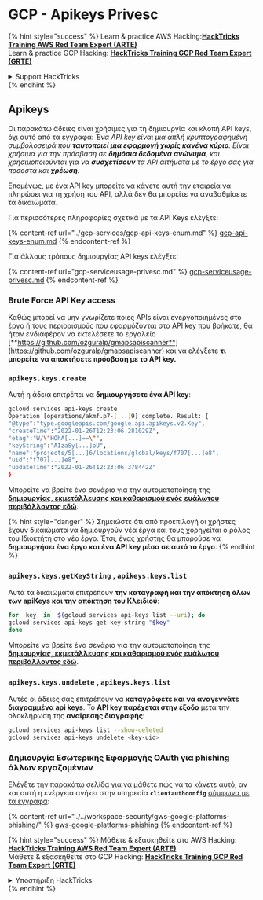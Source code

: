 # GCP - Apikeys Privesc

{% hint style="success" %}
Learn & practice AWS Hacking:<img src="../../../.gitbook/assets/image (1) (1) (1).png" alt="" data-size="line">[**HackTricks Training AWS Red Team Expert (ARTE)**](https://training.hacktricks.xyz/courses/arte)<img src="../../../.gitbook/assets/image (1) (1) (1).png" alt="" data-size="line">\
Learn & practice GCP Hacking: <img src="../../../.gitbook/assets/image (2).png" alt="" data-size="line">[**HackTricks Training GCP Red Team Expert (GRTE)**<img src="../../../.gitbook/assets/image (2).png" alt="" data-size="line">](https://training.hacktricks.xyz/courses/grte)

<details>

<summary>Support HackTricks</summary>

* Check the [**subscription plans**](https://github.com/sponsors/carlospolop)!
* **Join the** 💬 [**Discord group**](https://discord.gg/hRep4RUj7f) or the [**telegram group**](https://t.me/peass) or **follow** us on **Twitter** 🐦 [**@hacktricks\_live**](https://twitter.com/hacktricks_live)**.**
* **Share hacking tricks by submitting PRs to the** [**HackTricks**](https://github.com/carlospolop/hacktricks) and [**HackTricks Cloud**](https://github.com/carlospolop/hacktricks-cloud) github repos.

</details>
{% endhint %}

## Apikeys

Οι παρακάτω άδειες είναι χρήσιμες για τη δημιουργία και κλοπή API keys, όχι αυτό από τα έγγραφα: _Ένα API key είναι μια απλή κρυπτογραφημένη συμβολοσειρά που **ταυτοποιεί μια εφαρμογή χωρίς κανένα κύριο**. Είναι χρήσιμα για την πρόσβαση σε **δημόσια δεδομένα ανώνυμα**, και χρησιμοποιούνται για να **συσχετίσουν** τα API αιτήματα με το έργο σας για ποσοστά και **χρέωση**._

Επομένως, με ένα API key μπορείτε να κάνετε αυτή την εταιρεία να πληρώσει για τη χρήση του API, αλλά δεν θα μπορείτε να αναβαθμίσετε τα δικαιώματα.

Για περισσότερες πληροφορίες σχετικά με τα API Keys ελέγξτε:

{% content-ref url="../gcp-services/gcp-api-keys-enum.md" %}
[gcp-api-keys-enum.md](../gcp-services/gcp-api-keys-enum.md)
{% endcontent-ref %}

Για άλλους τρόπους δημιουργίας API keys ελέγξτε:

{% content-ref url="gcp-serviceusage-privesc.md" %}
[gcp-serviceusage-privesc.md](gcp-serviceusage-privesc.md)
{% endcontent-ref %}

### Brute Force API Key access <a href="#apikeys.keys.create" id="apikeys.keys.create"></a>

Καθώς μπορεί να μην γνωρίζετε ποιες APIs είναι ενεργοποιημένες στο έργο ή τους περιορισμούς που εφαρμόζονται στο API key που βρήκατε, θα ήταν ενδιαφέρον να εκτελέσετε το εργαλείο [**https://github.com/ozguralp/gmapsapiscanner**](https://github.com/ozguralp/gmapsapiscanner) και να ελέγξετε **τι μπορείτε να αποκτήσετε πρόσβαση με το API key.**

### `apikeys.keys.create` <a href="#apikeys.keys.create" id="apikeys.keys.create"></a>

Αυτή η άδεια επιτρέπει να **δημιουργήσετε ένα API key**:
```bash
gcloud services api-keys create
Operation [operations/akmf.p7-[...]9] complete. Result: {
"@type":"type.googleapis.com/google.api.apikeys.v2.Key",
"createTime":"2022-01-26T12:23:06.281029Z",
"etag":"W/\"HOhA[...]==\"",
"keyString":"AIzaSy[...]oU",
"name":"projects/5[...]6/locations/global/keys/f707[...]e8",
"uid":"f707[...]e8",
"updateTime":"2022-01-26T12:23:06.378442Z"
}
```
Μπορείτε να βρείτε ένα σενάριο για την αυτοματοποίηση της [**δημιουργίας, εκμετάλλευσης και καθαρισμού ενός ευάλωτου περιβάλλοντος εδώ**](https://github.com/carlospolop/gcp_privesc_scripts/blob/main/tests/b-apikeys.keys.create.sh).

{% hint style="danger" %}
Σημειώστε ότι από προεπιλογή οι χρήστες έχουν δικαιώματα να δημιουργούν νέα έργα και τους χορηγείται ο ρόλος του Ιδιοκτήτη στο νέο έργο. Έτσι, ένας χρήστης θα μπορούσε να **δημιουργήσει ένα έργο και ένα API key μέσα σε αυτό το έργο**.
{% endhint %}

### `apikeys.keys.getKeyString` , `apikeys.keys.list` <a href="#apikeys.keys.getkeystringapikeys.keys.list" id="apikeys.keys.getkeystringapikeys.keys.list"></a>

Αυτά τα δικαιώματα επιτρέπουν **την καταγραφή και την απόκτηση όλων των apiKeys και την απόκτηση του Κλειδιού**:
```bash
for  key  in  $(gcloud services api-keys list --uri); do
gcloud services api-keys get-key-string "$key"
done
```
Μπορείτε να βρείτε ένα σενάριο για την αυτοματοποίηση της [**δημιουργίας, εκμετάλλευσης και καθαρισμού ενός ευάλωτου περιβάλλοντος εδώ**](https://github.com/carlospolop/gcp_privesc_scripts/blob/main/tests/c-apikeys.keys.getKeyString.sh).

### `apikeys.keys.undelete` , `apikeys.keys.list` <a href="#serviceusage.apikeys.regenerateapikeys.keys.list" id="serviceusage.apikeys.regenerateapikeys.keys.list"></a>

Αυτές οι άδειες σας επιτρέπουν να **καταγράφετε και να αναγεννάτε διαγραμμένα api keys**. Το **API key παρέχεται στην έξοδο** μετά την ολοκλήρωση της **αναίρεσης διαγραφής**:
```bash
gcloud services api-keys list --show-deleted
gcloud services api-keys undelete <key-uid>
```
### Δημιουργία Εσωτερικής Εφαρμογής OAuth για phishing άλλων εργαζομένων

Ελέγξτε την παρακάτω σελίδα για να μάθετε πώς να το κάνετε αυτό, αν και αυτή η ενέργεια ανήκει στην υπηρεσία **`clientauthconfig`** [σύμφωνα με τα έγγραφα](https://cloud.google.com/iap/docs/programmatic-oauth-clients#before-you-begin):

{% content-ref url="../../workspace-security/gws-google-platforms-phishing/" %}
[gws-google-platforms-phishing](../../workspace-security/gws-google-platforms-phishing/)
{% endcontent-ref %}

{% hint style="success" %}
Μάθετε & εξασκηθείτε στο AWS Hacking:<img src="../../../.gitbook/assets/image (1) (1) (1).png" alt="" data-size="line">[**HackTricks Training AWS Red Team Expert (ARTE)**](https://training.hacktricks.xyz/courses/arte)<img src="../../../.gitbook/assets/image (1) (1) (1).png" alt="" data-size="line">\
Μάθετε & εξασκηθείτε στο GCP Hacking: <img src="../../../.gitbook/assets/image (2).png" alt="" data-size="line">[**HackTricks Training GCP Red Team Expert (GRTE)**<img src="../../../.gitbook/assets/image (2).png" alt="" data-size="line">](https://training.hacktricks.xyz/courses/grte)

<details>

<summary>Υποστήριξη HackTricks</summary>

* Ελέγξτε τα [**σχέδια συνδρομής**](https://github.com/sponsors/carlospolop)!
* **Εγγραφείτε στην** 💬 [**ομάδα Discord**](https://discord.gg/hRep4RUj7f) ή στην [**ομάδα telegram**](https://t.me/peass) ή **ακολουθήστε** μας στο **Twitter** 🐦 [**@hacktricks\_live**](https://twitter.com/hacktricks_live)**.**
* **Μοιραστείτε κόλπα hacking υποβάλλοντας PRs στα** [**HackTricks**](https://github.com/carlospolop/hacktricks) και [**HackTricks Cloud**](https://github.com/carlospolop/hacktricks-cloud) github repos.

</details>
{% endhint %}

